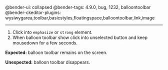 @bender-ui: collapsed
@bender-tags: 4.9.0, bug, 1232, balloontoolbar
@bender-ckeditor-plugins: wysiwygarea,toolbar,basicstyles,floatingspace,balloontoolbar,link,image

----

1. Click into `emphasize` or `strong` element.
2. When balloon toolbar show click into unselected button and keep mousedown for a few seconds.

**Expected:** balloon toolbar remains on the screen.

**Unexpected:** balloon toolbar disappears.
